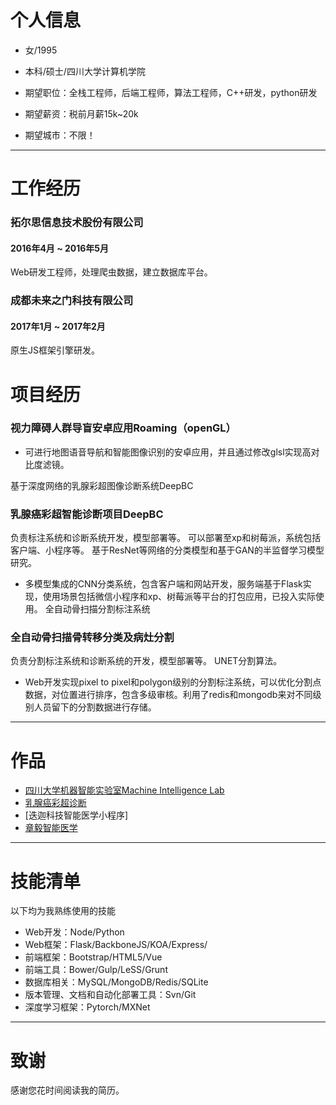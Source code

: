 # 个人信息

 - 女/1995
 - 本科/硕士/四川大学计算机学院

 - 期望职位：全栈工程师，后端工程师，算法工程师，C++研发，python研发
 - 期望薪资：税前月薪15k~20k
 - 期望城市：不限！

---

# 工作经历

### 拓尔思信息技术股份有限公司 
#### 2016年4月 ~ 2016年5月
Web研发工程师，处理爬虫数据，建立数据库平台。

### 成都未来之门科技有限公司
#### 2017年1月 ~ 2017年2月
原生JS框架引擎研发。


# 项目经历

### 视力障碍人群导盲安卓应用Roaming（openGL）

-	可进行地图语音导航和智能图像识别的安卓应用，并且通过修改glsl实现高对比度滤镜。

基于深度网络的乳腺彩超图像诊断系统DeepBC


### 乳腺癌彩超智能诊断项目DeepBC

负责标注系统和诊断系统开发，模型部署等。
可以部署至xp和树莓派，系统包括客户端、小程序等。
基于ResNet等网络的分类模型和基于GAN的半监督学习模型研究。

-	多模型集成的CNN分类系统，包含客户端和网站开发，服务端基于Flask实现，使用场景包括微信小程序和xp、树莓派等平台的打包应用，已投入实际使用。
全自动骨扫描分割标注系统

### 全自动骨扫描骨转移分类及病灶分割
负责分割标注系统和诊断系统的开发，模型部署等。
UNET分割算法。

-	Web开发实现pixel to pixel和polygon级别的分割标注系统，可以优化分割点数据，对位置进行排序，包含多级审核。利用了redis和mongodb来对不同级别人员留下的分割数据进行存储。

---

# 作品

- [四川大学机器智能实验室Machine Intelligence Lab](http://zyimed.machineilab.org/)
- [乳腺癌彩超诊断](http://wechat.deepbc.machineilab.org/)
- [迭迦科技智能医学小程序]
- [章毅智能医学](http://zyimed.machineilab.org/)

---

# 技能清单
以下均为我熟练使用的技能
- Web开发：Node/Python
- Web框架：Flask/BackboneJS/KOA/Express/
- 前端框架：Bootstrap/HTML5/Vue
- 前端工具：Bower/Gulp/LeSS/Grunt
- 数据库相关：MySQL/MongoDB/Redis/SQLite
- 版本管理、文档和自动化部署工具：Svn/Git
- 深度学习框架：Pytorch/MXNet

---


# 致谢
感谢您花时间阅读我的简历。
